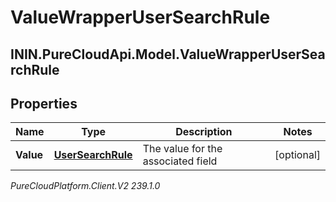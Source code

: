 # ValueWrapperUserSearchRule

## ININ.PureCloudApi.Model.ValueWrapperUserSearchRule

## Properties

|Name | Type | Description | Notes|
|------------ | ------------- | ------------- | -------------|
| **Value** | [**UserSearchRule**](UserSearchRule) | The value for the associated field | [optional] |



_PureCloudPlatform.Client.V2 239.1.0_
